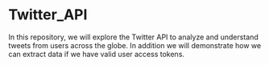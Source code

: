 # Twitter_API
In this repository, we will explore the Twitter API to analyze and understand tweets from users across the globe. In addition
we will demonstrate how we can extract data if we have valid user access tokens.

